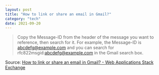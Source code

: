 ```yaml
---
layout: post
title: "How to link or share an email in Gmail?"
category: "tech"
date: 2021-09-20
---
```


> Copy the Message-ID from the header of the message you want to reference, then search for it. For example, the Message-ID is abcdefg@example.com and you can search for rfc822msgid:abcdefg@example.com in the Gmail search box. 

Source: [How to link or share an email in Gmail? - Web Applications Stack Exchange](https://webapps.stackexchange.com/questions/30297/how-to-link-or-share-an-email-in-gmail)
